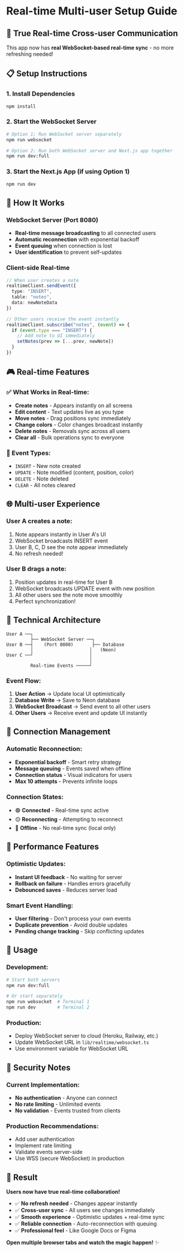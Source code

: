# Real-time Multi-user Setup Guide

## 🚀 **True Real-time Cross-user Communication**

This app now has **real WebSocket-based real-time sync** - no more refreshing needed!

## 📋 **Setup Instructions**

### **1. Install Dependencies**
```bash
npm install
```

### **2. Start the WebSocket Server**
```bash
# Option 1: Run WebSocket server separately
npm run websocket

# Option 2: Run both WebSocket server and Next.js app together
npm run dev:full
```

### **3. Start the Next.js App** (if using Option 1)
```bash
npm run dev
```

## 🔧 **How It Works**

### **WebSocket Server (Port 8080)**
- **Real-time message broadcasting** to all connected users
- **Automatic reconnection** with exponential backoff
- **Event queuing** when connection is lost
- **User identification** to prevent self-updates

### **Client-side Real-time**
```typescript
// When user creates a note
realtimeClient.sendEvent({
  type: "INSERT",
  table: "notes", 
  data: newNoteData
})

// Other users receive the event instantly
realtimeClient.subscribe("notes", (event) => {
  if (event.type === "INSERT") {
    // Add note to UI immediately
    setNotes(prev => [...prev, newNote])
  }
})
```

## 🎮 **Real-time Features**

### **✅ What Works in Real-time:**
- **Create notes** - Appears instantly on all screens
- **Edit content** - Text updates live as you type
- **Move notes** - Drag positions sync immediately  
- **Change colors** - Color changes broadcast instantly
- **Delete notes** - Removals sync across all users
- **Clear all** - Bulk operations sync to everyone

### **🔄 Event Types:**
- `INSERT` - New note created
- `UPDATE` - Note modified (content, position, color)
- `DELETE` - Note deleted
- `CLEAR` - All notes cleared

## 🌐 **Multi-user Experience**

### **User A creates a note:**
1. Note appears instantly in User A's UI
2. WebSocket broadcasts INSERT event
3. User B, C, D see the note appear immediately
4. No refresh needed!

### **User B drags a note:**
1. Position updates in real-time for User B
2. WebSocket broadcasts UPDATE event with new position
3. All other users see the note move smoothly
4. Perfect synchronization!

## 🔧 **Technical Architecture**

```
User A ──┐
         ├── WebSocket Server ──┐
User B ──┤    (Port 8080)       ├── Database
         │                     │   (Neon)
User C ──┘                     │
                               │
         Real-time Events ─────┘
```

### **Event Flow:**
1. **User Action** → Update local UI optimistically
2. **Database Write** → Save to Neon database
3. **WebSocket Broadcast** → Send event to all other users
4. **Other Users** → Receive event and update UI instantly

## 📱 **Connection Management**

### **Automatic Reconnection:**
- **Exponential backoff** - Smart retry strategy
- **Message queuing** - Events saved when offline
- **Connection status** - Visual indicators for users
- **Max 10 attempts** - Prevents infinite loops

### **Connection States:**
- 🟢 **Connected** - Real-time sync active
- 🟡 **Reconnecting** - Attempting to reconnect
- 🔴 **Offline** - No real-time sync (local only)

## 🚀 **Performance Features**

### **Optimistic Updates:**
- **Instant UI feedback** - No waiting for server
- **Rollback on failure** - Handles errors gracefully
- **Debounced saves** - Reduces server load

### **Smart Event Handling:**
- **User filtering** - Don't process your own events
- **Duplicate prevention** - Avoid double updates
- **Pending change tracking** - Skip conflicting updates

## 🎯 **Usage**

### **Development:**
```bash
# Start both servers
npm run dev:full

# Or start separately
npm run websocket  # Terminal 1
npm run dev        # Terminal 2
```

### **Production:**
- Deploy WebSocket server to cloud (Heroku, Railway, etc.)
- Update WebSocket URL in `lib/realtime/websocket.ts`
- Use environment variable for WebSocket URL

## 🔐 **Security Notes**

### **Current Implementation:**
- **No authentication** - Anyone can connect
- **No rate limiting** - Unlimited events
- **No validation** - Events trusted from clients

### **Production Recommendations:**
- Add user authentication
- Implement rate limiting
- Validate events server-side
- Use WSS (secure WebSocket) in production

## 🎉 **Result**

**Users now have true real-time collaboration!**

- ✅ **No refresh needed** - Changes appear instantly
- ✅ **Cross-user sync** - All users see changes immediately  
- ✅ **Smooth experience** - Optimistic updates + real-time sync
- ✅ **Reliable connection** - Auto-reconnection with queuing
- ✅ **Professional feel** - Like Google Docs or Figma

**Open multiple browser tabs and watch the magic happen!** ✨